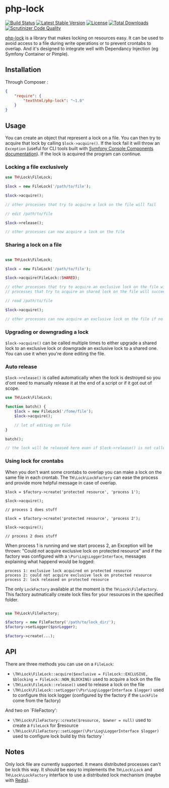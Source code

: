 # php-lock

[![Build Status](https://travis-ci.org/texthtml/php-lock.svg?branch=master)](https://travis-ci.org/texthtml/php-lock)
[![Latest Stable Version](https://poser.pugx.org/texthtml/php-lock/v/stable.svg)](https://packagist.org/packages/texthtml/php-lock)
[![License](https://poser.pugx.org/texthtml/php-lock/license.svg)](http://www.gnu.org/licenses/agpl-3.0.html)
[![Total Downloads](https://poser.pugx.org/texthtml/php-lock/downloads.svg)](https://packagist.org/packages/texthtml/php-lock)
[![Scrutinizer Code Quality](https://scrutinizer-ci.com/g/texthtml/php-lock/badges/quality-score.png?b=master)](https://scrutinizer-ci.com/g/texthtml/php-lock/?branch=master)

[php-lock](https://packagist.org/packages/texthtml/php-lock) is a library that makes locking on resources easy. It can be used to avoid access to a file during write operations or to prevent crontabs to overlap. And it's designed to integrate well with Dependancy Injection (eg Symfony Container or Pimple).

## Installation

Through Composer :

```json
{
    "require": {
        "texthtml/php-lock": "~1.0"
    }
}
```

## Usage

You can create an object that represent a lock on a file. You can then try to acquire that lock by calling `$lock->acquire()`. If the lock fail it will throw an `Exception` (useful for CLI tools built with [Symfony Console Components documentation](http://symfony.com/doc/current/components/console/introduction.html)). If the lock is acquired the program can continue.

### Locking a file exclusively

```php
use TH\Lock\FileLock;

$lock = new FileLock('/path/to/file');

$lock->acquire();

// other processes that try to acquire a lock on the file will fail

// edit /path/to/file

$lock->release();

// other processes can now acquire a lock on the file
```

### Sharing a lock on a file

```php

use TH\Lock\FileLock;

$lock = new FileLock('/path/to/file');

$lock->acquire(FileLock::SHARED);

// other processes that try to acquire an exclusive lock on the file will fail,
// processes that try to acquire an shared lock on the file will succeed

// read /path/to/file

$lock->acquire();

// other processes can now acquire an exclusive lock on the file if no other shared lock remains.
```

### Upgrading or downgrading a lock

`$lock->acquire()` can be called multiple times to either upgrade a shared lock to an exclusive lock or downgrade an exclusive lock to a shared one. You can use it when you're done editing the file.

### Auto release

`$lock->release()` is called automatically when the lock is destroyed so you d'ont need to manually release it at the end of a script or if it got out of scope.

```php
use TH\Lock\FileLock;

function batch() {
    $lock = new FileLock('/fome/file');
    $lock->acquire();

    // lot of editing on file
}

batch();

// the lock will be released here even if $lock->release() is not called in batch()
```

### Using lock for crontabs

When you don't want some crontabs to overlap you can make a lock on the same file in each crontab. The `TH\Lock\LockFactory` can ease the process and provide more helpful message in case of overlap.

```
$lock = $factory->create('protected resource', 'process 1');

$lock->acquire();

// process 1 does stuff
```

```
$lock = $factory->create('protected resource', 'process 2');

$lock->acquire();

// process 2 does stuff
```

When process 1 is running and we start process 2, an Exception will be thrown: "Could not acquire exclusive lock on protected resource" and if the factory was configured with a `\Psr\Log\LoggerInterface`, messages explaining what happend would be logged:

    process 1: exclusive lock acquired on protected resource
    process 2: could not acquire exclusive lock on protected resource
    process 2: lock released on protected resource

The only `LockFactory` available at the moment is the `TH\Lock\FileFactory`. This factory autmatically create lock files for your resources in the specified folder.

```php

use TH\Lock\FileFactory;

$factory = new FileFactory('/path/to/lock_dir/');
$factory->setLogger($psrLogger);

$factory->create(...);
```

## API

There are three methods you can use on a `FileLock`:

* `\TH\Lock\FileLock::acquire($exclusive = FileLock::EXCLUSIVE, $blocking = FileLock::NON_BLOCKING)` used to acquire a lock on the file
* `\TH\Lock\FileLock::release()` used to release a lock on the file
* `\TH\Lock\FileLock::setLogger(\Psr\Log\LoggerInterface $logger)` used to configure this lock logger (configured by the factory if the `LockFile` come from the factory)

And two on `FileFactory':

* `\TH\Lock\FileFactory::create($resource, $owner = null)` used to create a `FileLock` for $resource
* `\TH\Lock\FileFactory::setLogger(\Psr\Log\LoggerInterface $logger)` used to configure lock build by this factory
`

## Notes

Only lock file are currently supported. It means distributed processes can't be lock this way. It should be easy to implements the `TH\Lock\Lock` and `TH\Lock\LockFactory` interface to use a distributed lock mechanism (maybe with [Redis](http://redis.io/topics/distlock)).
